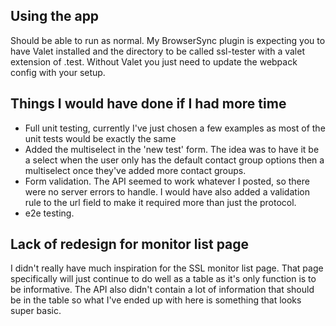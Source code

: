 ## Using the app

Should be able to run as normal. My BrowserSync plugin is expecting you to have Valet installed and the directory to be called ssl-tester with a valet extension of .test. Without Valet you just need to update the webpack config with your setup.

## Things I would have done if I had more time

-   Full unit testing, currently I've just chosen a few examples as most of the unit tests would be exactly the same
-   Added the multiselect in the 'new test' form. The idea was to have it be a select when the user only has the default contact group options then a multiselect once they've added more contact groups.
-   Form validation. The API seemed to work whatever I posted, so there were no server errors to handle. I would have also added a validation rule to the url field to make it required more than just the protocol.
-   e2e testing.

## Lack of redesign for monitor list page

I didn't really have much inspiration for the SSL monitor list page. That page specifically will just continue to do well as a table as it's only function is to be informative. The API also didn't contain a lot of information that should be in the table so what I've ended up with here is something that looks super basic.
